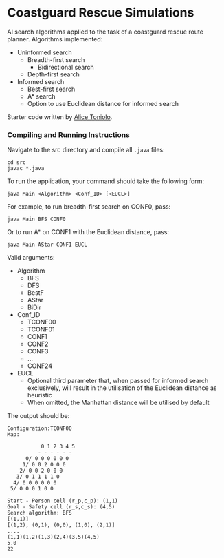 # Coastguard Rescue Simulations

AI search algorithms applied to the task of a coastguard rescue route planner. Algorithms implemented:
- Uninformed search
  - Breadth-first search
    - Bidirectional search
  - Depth-first search
- Informed search
  - Best-first search
  - A* search
  - Option to use Euclidean distance for informed search

Starter code written by [Alice Toniolo](https://at258.host.cs.st-andrews.ac.uk/).

### Compiling and Running Instructions

Navigate to the src directory and compile all `.java` files:

```shell script
cd src
javac *.java
```

To run the application, your command should take the following form:

```shell script
java Main <Algorithm> <Conf_ID> [<EUCL>]
```

For example, to run breadth-first search on CONF0, pass:

```shell script
java Main BFS CONF0
```

Or to run A* on CONF1 with the Euclidean distance, pass:

```shell script
java Main AStar CONF1 EUCL
```

Valid arguments:
- Algorithm
    - BFS
    - DFS
    - BestF
    - AStar
    - BiDir
- Conf_ID
    - TCONF00
    - TCONF01
    - CONF1
    - CONF2
    - CONF3
    - ...
    - CONF24
- EUCL
    - Optional third parameter that, when passed for informed search exclusively, will result in the utilisation of the Euclidean distance as heuristic
    - When omitted, the Manhattan distance will be utilised by default

The output should be:

```
Configuration:TCONF00
Map:

           0 1 2 3 4 5 
          - - - - - -
      0/ 0 0 0 0 0 0 
     1/ 0 0 2 0 0 0 
    2/ 0 0 2 0 0 0 
   3/ 0 1 1 1 1 0 
  4/ 0 0 0 0 0 0 
 5/ 0 0 0 1 0 0 

Start - Person cell (r_p,c_p): (1,1)
Goal - Safety cell (r_s,c_s): (4,5)
Search algorithm: BFS
[(1,1)]
[(1,2), (0,1), (0,0), (1,0), (2,1)]
....
(1,1)(1,2)(1,3)(2,4)(3,5)(4,5)
5.0
22

```
